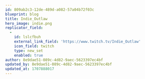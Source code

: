 ```yaml
---
id: 809ab2c3-12de-489d-a082-57a04b72f03c
blueprint: blog
title: Indie_Outlaw
hero_image: indie.png
replicator_field:
  -
    id: lslcfbuh
    external_link_field: 'https://www.twitch.tv/Indie_Outlaw'
    icon_field: twitch
    type: new_set
    enabled: true
author: 8e9dae51-089c-4d82-9aec-5623397ec4bf
updated_by: 8e9dae51-089c-4d82-9aec-5623397ec4bf
updated_at: 1707888017
---
```

